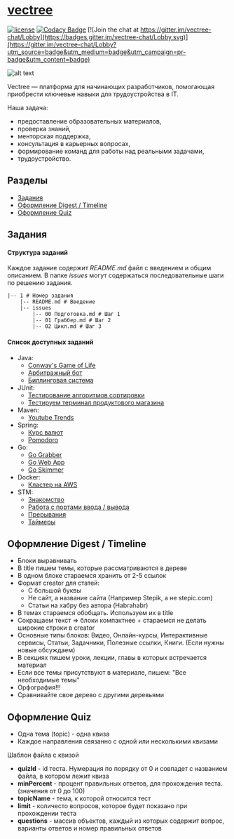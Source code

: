 # [vectree](http://vectree.ru/)

[![license][license-badge]][LICENSE] [![Codacy Badge](https://api.codacy.com/project/badge/Grade/96071bdddd4548eba86b955593671ec4)](https://www.codacy.com/app/vectree/resources?utm_source=github.com&amp;utm_medium=referral&amp;utm_content=vectree/resources&amp;utm_campaign=Badge_Grade)
[![Join the chat at https://gitter.im/vectree-chat/Lobby](https://badges.gitter.im/vectree-chat/Lobby.svg)](https://gitter.im/vectree-chat/Lobby?utm_source=badge&utm_medium=badge&utm_campaign=pr-badge&utm_content=badge)

![alt text](https://sun9-7.userapi.com/c841624/v841624284/28b96/aJT1-hf8yts.jpg)

Vectree — платформа для начинающих разработчиков, помогающая приобрести ключевые навыки для трудоустройства в IT.

Наша задача:
- предоставление образовательных материалов,
- проверка знаний, 
- менторская поддержка,
- консультация в карьерных вопросах,
- формирование команд для работы над реальными задачами,
- трудоустройство.

## Разделы
* [Задания](https://github.com/vectree/resources#%D0%97%D0%B0%D0%B4%D0%B0%D0%BD%D0%B8%D1%8F)
* [Оформление Digest / Timeline](https://github.com/vectree/resources#%D0%9E%D1%84%D0%BE%D1%80%D0%BC%D0%BB%D0%B5%D0%BD%D0%B8%D0%B5-digest--timeline)
* [Оформление Quiz](https://github.com/vectree/resources#%D0%9E%D1%84%D0%BE%D1%80%D0%BC%D0%BB%D0%B5%D0%BD%D0%B8%D0%B5-quiz)

## Задания
#### Структура заданий
Каждое задание содержит *README.md* файл с введением и общим описанием. В папке *issues* могут содержаться последовательные шаги по решению задания. 
```
|-- 1 # Номер задания
    |-- README.md # Введение
    |-- issues
        |-- 00 Подготовка.md # Шаг 1
        |-- 01 Граббер.md # Шаг 2
        |-- 02 Цикл.md # Шаг 3
```

#### Список доступных заданий
- Java:
  * [Conway's Game of Life](tasks/0)
  * [Арбитражный бот](tasks/5)
  * [Биллинговая система](practices/0)
- JUnit:
  * [Тестирование алгоритмов сортировки](tasks/6)
  * [Тестируем терминал продуктового магазина](tasks/7)
- Maven:
  * [Youtube Trends](tasks/8)
- Spring:
  * [Курс валют](tasks/9)
  * [Pomodoro](tasks/10)
- Go:
  * [Go Grabber](tasks/1)
  * [Go Web App](tasks/2)
  * [Go Skimmer](tasks/3)
- Docker:
  * [Кластер на AWS](tasks/4)
- STM:
  * [Знакомство](tasks/11)
  * [Работа с портами ввода / вывода](tasks/12)
  * [Прерывания](tasks/13)
  * [Таймеры](tasks/14)

## Оформление Digest / Timeline
- Блоки выравнивать
- В title пишем темы, которые рассматриваются в дереве
- В одном блоке стараемся хранить от 2-5 ссылок
- Формат creator для статей: 
  * С большой буквы
  * Не сайт, а название сайта (Например Stepik, а не stepic.com)
  * Статьи на хабру без автора (Habrahabr)
- В темах стараемся обобщать. Используем их в title
- Сокращаем текст => блоки компактнее + стараемся не делать широкие строки в creator
- Основные типы блоков: Видео, Онлайн-курсы, Интерактивные сервисы, Статьи, Задачники, Полезные ссылки, Книги. (Если нужны новые обсуждаем)
- В секциях пишем уроки, лекции, главы в которых встречается материал
- Если все темы присутствуют в материале, пишем: "Все необходимые темы"
- Орфография!!! 
- Сравнивайте свое дерево с другими деревьями

## Оформление Quiz
- Одна тема (topic) - одна квиза
- Каждое направления связанно с одной или несколькими квизами
 
Шаблон файла c квизой

- **quizId** - id теста. Нумерация по порядку от 0 и совпадет с названием файла, в котором лежит квиза
- **minPercent** - процент правильных ответов, для прохождения теста. (значения от 0 до 100)
- **topicName** - тема, к которой относится тест
- **limit** - количесто вопросов, которое будет показано при прохождении теста
- **questions** - массив объектов, каждый из которых содержит вопрос, варианты ответов и номер правильных ответов

[LICENSE]: ./LICENSE.md
[license-badge]: https://img.shields.io/badge/license-MIT-blue.svg



